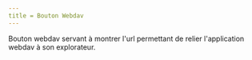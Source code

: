 ```yaml
---
title = Bouton Webdav
---
```


Bouton webdav servant à montrer l'url permettant de relier l'application webdav à son explorateur.